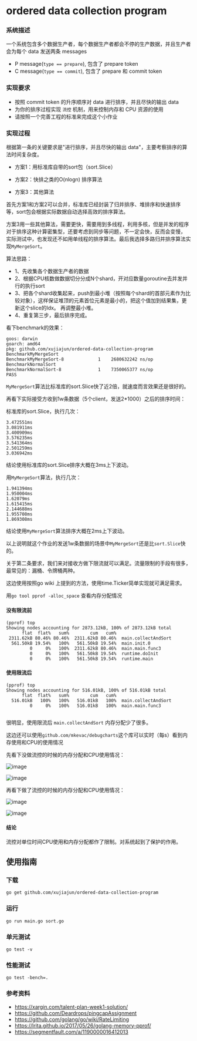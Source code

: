 # ordered data collection program

### 系统描述
一个系统包含多个数据生产者，每个数据生产者都会不停的生产数据，并且生产者会为每个 data 发送两条 messages
* P message(`type == prepare`), 包含了 prepare token
* C message(`type == commit`), 包含了 prepare 和 commit token

### 实现要求
* 按照 commit token 的升序顺序对 data 进行排序，并且尽快的输出 data
* 为你的排序过程实现 `流控` 机制，用来控制内存和 CPU 资源的使用
* 请按照一个完善工程的标准来完成这个小作业

### 实现过程

根据第一条的关键要求是"进行排序，并且尽快的输出 data"，主要考察排序的算法时间复杂度。

* 方案1：用标准库自带的sort包（sort.Slice）

* 方案2：快排之类的O(nlogn) 排序算法

* 方案3：其他算法

首先方案1和方案2可以合并，标准库已经封装了归并排序、堆排序和快速排序等，sort包会根据实际数据自动选择高效的排序算法。

方案3用一些其他算法，需要更快，需要用到多线程，利用多核，但是并发的程序对于排序这种计算密集型，还要考虑到同步等问题，不一定会快，反而会变慢，
实际测试中，也发现还不如用单线程的排序算法。最后我选择多路归并排序算法实现`MyMergeSort`。

算法思路：
* 1、先收集各个数据生产者的数据
* 2、根据CPU核数做数据切分分成N个shard，开对应数量goroutine去并发并行的执行sort
* 3、把各个shard收集起来，push到最小堆（按照每个shard的首部元素作为比较对象），这样保证堆顶的元素首位元素是最小的，把这个值加到结果集，更新这个slice的Idx。
再调整最小堆。
* 4、重复第三步，最后排序完成。

看下benchmark的效果：

```
goos: darwin
goarch: amd64
pkg: github.com/xujiajun/ordered-data-collection-program
BenchmarkMyMergeSort
BenchmarkMyMergeSort-8   	       1	2680632242 ns/op
BenchmarkNormalSort
BenchmarkNormalSort-8    	       1	7350065377 ns/op
PASS
```

`MyMergeSort`算法比标准库的sort.Slice快了近2倍，就速度而言效果还是很好的。


再看下实际接受方收到1w条数据（5个client，发送2*1000）之后的排序时间：

标准库的sort.Slice，执行几次：
```
3.472551ms
3.081911ms
3.400909ms
3.576235ms
3.541364ms
2.501259ms
3.036942ms
```

结论使用标准库的sort.Slice排序大概在3ms上下波动。

用`MyMergeSort`算法，执行几次：

```
1.941394ms
1.950004ms
1.62079ms
1.615415ms
2.144688ms
1.955708ms
1.869308ms
```
结论使用`MyMergeSort`算法排序大概在2ms上下波动。

以上说明就这个作业的发送1w条数据的场景中`MyMergeSort`还是比`sort.Slice`快的。

关于第二条要求，我们来对接收方做下限流就可以满足。流量限制的手段有很多，最常见的：漏桶、令牌桶两种。

这边使用按照go wiki 上提到的方法，使用time.Ticker简单实现就可满足需求。

用`go tool pprof -alloc_space` 查看内存分配情况

#### 没有限流前
```
(pprof) top
Showing nodes accounting for 2873.12kB, 100% of 2873.12kB total
      flat  flat%   sum%        cum   cum%
 2311.62kB 80.46% 80.46%  2311.62kB 80.46%  main.collectAndSort
  561.50kB 19.54%   100%   561.50kB 19.54%  main.init.0
         0     0%   100%  2311.62kB 80.46%  main.main.func3
         0     0%   100%   561.50kB 19.54%  runtime.doInit
         0     0%   100%   561.50kB 19.54%  runtime.main
```

#### 使用限流后
```
(pprof) top
Showing nodes accounting for 516.01kB, 100% of 516.01kB total
      flat  flat%   sum%        cum   cum%
  516.01kB   100%   100%   516.01kB   100%  main.collectAndSort
         0     0%   100%   516.01kB   100%  main.main.func3
         
```

很明显，使用限流后 `main.collectAndSort` 内存分配少了很多。

这边还可以使用`github.com/mkevac/debugcharts`这个库可以实时（每s）看到内存使用和CPU的使用情况


先看下没做流控的时候的内存分配和CPU使用情况：

![image](https://user-images.githubusercontent.com/6065007/78770857-c9d43c80-79c1-11ea-9b93-547e2918143b.png)

![image](https://user-images.githubusercontent.com/6065007/78771015-0e5fd800-79c2-11ea-91b0-774f6362893c.png)


再看下做了流控的时候的内存分配和CPU使用情况：

![image](https://user-images.githubusercontent.com/6065007/78771123-3e0ee000-79c2-11ea-9447-bcc0e0fe32c8.png)

![image](https://user-images.githubusercontent.com/6065007/78771177-554dcd80-79c2-11ea-9628-a2047f835e82.png)


#### 结论
流控对单位时间CPU使用和内存分配都作了限制。对系统起到了保护的作用。


## 使用指南

### 下载

```
go get github.com/xujiajun/ordered-data-collection-program
```

### 运行

```
go run main.go sort.go
```

### 单元测试

```
go test -v
```

### 性能测试

```
go test -bench=.
```

### 参考资料

* https://xargin.com/talent-plan-week1-solution/
* https://github.com/Deardrops/pingcapAssignment
* https://github.com/golang/go/wiki/RateLimiting
* https://lrita.github.io/2017/05/26/golang-memory-pprof/
* https://segmentfault.com/a/1190000016412013
